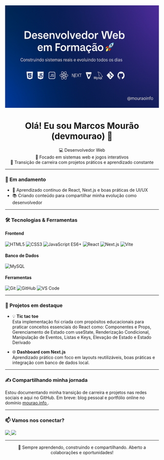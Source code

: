 <p align="center">
  <img src="banner.png" alt="Banner para o título profissional" />
</p>

<h1 align="center">Olá! Eu sou Marcos Mourão (devmourao) 👋</h1>

<p align="center">
  💻 Desenvolvedor Web <br>
  🌱 Focado em sistemas web e jogos interativos<br>
  🚀 Transição de carreira com projetos práticos e aprendizado constante</p>

---

### 🚀 Em andamento

- 🧠 Aprendizado contínuo de React, Next.js e boas práticas de UI/UX
- 📚 Criando conteúdo para compartilhar minha evolução como desenvolvedor

---

### 🛠️ Tecnologias & Ferramentas

#### **Frontend**
<p align="left">
  <img src="https://cdn.jsdelivr.net/gh/devicons/devicon/icons/html5/html5-original.svg" height="30" alt="HTML5" />
  <img src="https://cdn.jsdelivr.net/gh/devicons/devicon/icons/css3/css3-original.svg" height="30" alt="CSS3" />
  <img src="https://cdn.jsdelivr.net/gh/devicons/devicon/icons/javascript/javascript-original.svg" height="30" alt="JavaScript ES6+" />
  <img src="https://cdn.jsdelivr.net/gh/devicons/devicon/icons/react/react-original.svg" height="30" alt="React" />
  <img src="https://cdn.jsdelivr.net/gh/devicons/devicon/icons/nextjs/nextjs-original.svg" height="30" alt="Next.js" />
  <img src="https://cdn.jsdelivr.net/gh/devicons/devicon/icons/vite/vite-original.svg" height="30" alt="Vite" />
</p>

#### **Banco de Dados**
<p align="left">
  <img src="https://cdn.jsdelivr.net/gh/devicons/devicon/icons/mysql/mysql-original.svg" height="30" alt="MySQL" />
</p>

#### **Ferramentas**
<p align="left">
  <img src="https://cdn.jsdelivr.net/gh/devicons/devicon/icons/git/git-original.svg" height="30" alt="Git" />
  <img src="https://cdn.jsdelivr.net/gh/devicons/devicon/icons/github/github-original.svg" height="30" alt="GitHub" />
  <img src="https://cdn.jsdelivr.net/gh/devicons/devicon/icons/vscode/vscode-original.svg" height="30" alt="VS Code" />
</p>

---


### 📌 Projetos em destaque

- 💡 **Tic tac toe** <br>
    Esta implementação foi criada com propósitos educacionais para praticar conceitos essenciais do React como: Componentes e Props, Gerenciamento de Estado com useState, Renderização Condicional, Manipulação de Eventos, Listas e Keys, Elevação de Estado e Estado Derivado <br>


   

- 🌐 **Dashboard com Next.js**  
  Aprendizado prático com foco em layouts reutilizáveis, boas práticas e integração com banco de dados local.

---

### ✍️ Compartilhando minha jornada

Estou documentando minha transição de carreira e projetos nas redes sociais e aqui no GitHub. Em breve: blog pessoal e portfólio online no domínio  <a href="https:mourao.info" target="_blank"> mourao.info  </a>.

---

### 📫 Vamos nos conectar?

<p align="left">
  <a href="https://www.linkedin.com/in/devmourao" target="_blank">
    <img src="https://img.shields.io/badge/LinkedIn-blue?style=for-the-badge&logo=linkedin&logoColor=white" />
  </a>
  <a href="mailto:dev@mourao.info">
    <img src="https://img.shields.io/badge/Email-D14836?style=for-the-badge&logo=gmail&logoColor=white" />
  </a>
</p>

---

<p align="center">🧩 Sempre aprendendo, construindo e compartilhando. Aberto a colaborações e oportunidades!</p>
